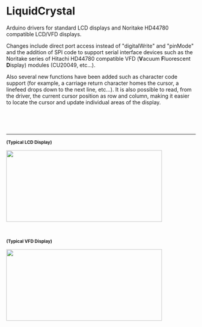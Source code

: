 LiquidCrystal
=============
Arduino drivers for standard LCD displays and Noritake HD44780 compatible LCD/VFD displays.

Changes include direct port access instead of "digitalWrite" and "pinMode" and the addition of SPI code to support serial interface devices such as the Noritake series of Hitachi HD44780 compatible VFD (<b>V</b>acuum <b>F</b>luorescent <b>D</b>isplay) modules (CU20049, etc...).

Also several new functions have been added such as character code support (for example, a carriage return character homes the cursor, a linefeed drops down to the next line, etc...). It is also possible to read, from the driver, the current cursor position as row and column, making it easier to locate the cursor and update individual areas of the display.

<p>&nbsp;</p>
<p>&nbsp;</p>

___
<sub><b>(Typical LCD Display)</b></sub>

<a href="#"><img width="414" height="190"  src="http://www.hobbytent.com/other/files/lcd.png" /></a>

<p>&nbsp;</p>

<sub><b>(Typical VFD Display)</b></sub>

<a href="http://noritake-vfd.com/" title="This link takes you to the Noritake Itron VFD Website" target="_blank"><img width="414" height="190" src="https://camo.githubusercontent.com/83db1615f52cb9f826d4530dfd48cf9f7791731d/68747470733a2f2f7777772e6e6f726974616b652d6974726f6e2e6a702f70726f64756374732f6d6f64756c652f63752d752f696d675f73697a652f70726f5f732f637532303034392d7577326a2e6a7067" /></a>
